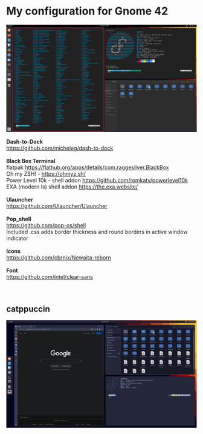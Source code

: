 # My configuration for Gnome 42

![alt text](https://github.com/jacobzielinski/gnome_files/blob/main/screenshot/look.png?raw=true)


**Dash-to-Dock** <br />
https://github.com/micheleg/dash-to-dock
<br />
<br />
**Black Box Terminal** <br />
flatpak https://flathub.org/apps/details/com.raggesilver.BlackBox<br />
Oh my ZSH! -  https://ohmyz.sh/<br />
Power Level 10k - shell addon https://github.com/romkatv/powerlevel10k <br />
EXA (modern ls) shell addon https://the.exa.website/
<br />
<br />
**Ulauncher**<br />
https://github.com/Ulauncher/Ulauncher
<br />
<br />
**Pop_shell**<br />
https://github.com/pop-os/shell<br />
Included .css adds border thickness and round borders in active window indicator
<br />
<br />
**Icons**<br />
https://github.com/cbrnix/Newaita-reborn
<br />
<br />
**Font**<br />
https://github.com/intel/clear-sans
<br />
<br />
<br />
## catppuccin ##
![alt text](https://github.com/jacobzielinski/gnome_files/blob/main/screenshot/catppuccin.png?raw=true)

